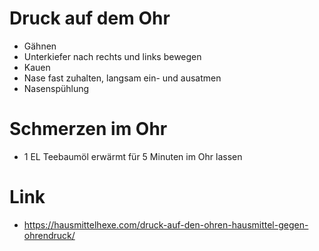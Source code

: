 # Druck auf dem Ohr

* Gähnen
* Unterkiefer nach rechts und links bewegen
* Kauen
* Nase fast zuhalten, langsam ein- und ausatmen
* Nasenspühlung

# Schmerzen im Ohr

* 1 EL Teebaumöl erwärmt für 5 Minuten im Ohr lassen

# Link

* https://hausmittelhexe.com/druck-auf-den-ohren-hausmittel-gegen-ohrendruck/
